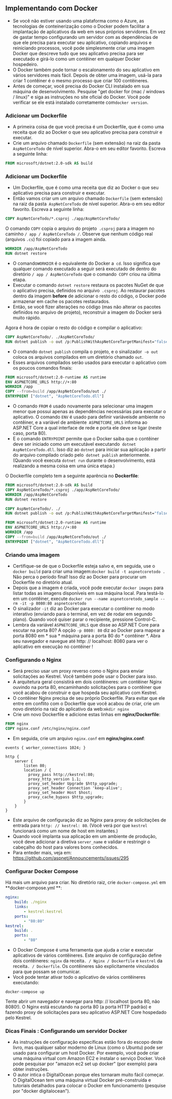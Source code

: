 ## Implementando com Docker

- Se você não estiver usando uma plataforma como o Azure, as tecnologias de conteinerização como o Docker podem facilitar a implantação de aplicativos da web em seus próprios servidores. Em vez de gastar tempo configurando um servidor com as dependências de que ele precisa para executar seu aplicativo, copiando arquivos e reiniciando processos, você pode simplesmente criar uma imagem Docker que descreve tudo que seu aplicativo precisa para ser executado e girá-lo como um contêiner em qualquer Docker hospedeiro.
- O Docker também pode tornar o escalonamento do seu aplicativo em vários servidores mais fácil. Depois de obter uma imagem, usá-la para criar 1 contêiner é o mesmo processo que criar 100 contêineres.
- Antes de começar, você precisa do Docker CLI instalado em sua máquina de desenvolvimento. Pesquise "get docker for (mac / windows / linux)" e siga as instruções no site oficial do Docker. Você pode verificar se ele está instalado corretamente com`docker version`.

### Adicionar um Dockerfile

- A primeira coisa de que você precisa é um Dockerfile, que é como uma receita que diz ao Docker o que seu aplicativo precisa para construir e executar.
- Crie um arquivo chamado `Dockerfile` (sem extensão) na raiz da pasta` AspNetCoreTodo` de nível superior. Abra-o em seu editor favorito. Escreva a seguinte linha:

```dockerfile
FROM microsoft/dotnet:2.0-sdk AS build
```

### Adicionar um Dockerfile

- Um Dockerfile, que é como uma receita que diz ao Docker o que seu aplicativo precisa para construir e executar.
- Então vamos criar um um arquivo chamado `Dockerfile` (sem extensão) na raiz da pasta` AspNetCoreTodo` de nível superior. Abra-o em seu editor favorito. Escreva a seguinte linha:

```dockerfile
COPY AspNetCoreTodo/*.csproj ./app/AspNetCoreTodo/
```
O comando `COPY` copia o arquivo do projeto` .csproj` para a imagem no caminho `/ app / AspNetCoreTodo /`. Observe que nenhum código real (arquivos `.cs`) foi copiado para a imagem ainda. 

```dockerfile
WORKDIR /app/AspNetCoreTodo
RUN dotnet restore
```

- O comando`WORKDIR` é o equivalente do Docker a` cd`. Isso significa que qualquer comando executado a seguir será executado de dentro do diretório `/ app / AspNetCoreTodo` que o comando` COPY` criou na última etapa.
- Executar o comando `dotnet restore` restaura os pacotes NuGet de que o aplicativo precisa, definidos no arquivo` .csproj`. Ao restaurar pacotes dentro da imagem **before** de adicionar o resto do código, o Docker pode armazenar em cache os pacotes restaurados. 
- Então, se você fizer alterações no código (mas não alterar os pacotes definidos no arquivo de projeto), reconstruir a imagem do Docker será muito rápido.

Agora é hora de copiar o resto do código e compilar o aplicativo:

```dockerfile
COPY AspNetCoreTodo/. ./AspNetCoreTodo/
RUN dotnet publish -o out /p:PublishWithAspNetCoreTargetManifest="false"
```
- O comando `dotnet publish` compila o projeto, e o sinalizador` -o out` coloca os arquivos compilados em um diretório chamado `out`.
- Esses arquivos compilados serão usados ​​para executar o aplicativo com os poucos comandos finais:
```dockerfile
FROM microsoft/dotnet:2.0-runtime AS runtime
ENV ASPNETCORE_URLS http://+:80
WORKDIR /app
COPY --from=build /app/AspNetCoreTodo/out ./
ENTRYPOINT ["dotnet", "AspNetCoreTodo.dll"]
```

- O comando `FROM` é usado novamente para selecionar uma imagem menor que possui apenas as dependências necessárias para executar o aplicativo. O comando `ENV` é usado para definir variáveis ​​de ambiente no contêiner, e a variável de ambiente` ASPNETCORE_URLS` informa ao ASP.NET Core a qual interface de rede e porta ele deve se ligar (neste caso, porta 80).
- E o comando `ENTRYPOINT` permite que o Docker saiba que o contêiner deve ser iniciado como um executável executando` dotnet AspNetCoreTodo.dll`. Isso diz ao `dotnet` para iniciar sua aplicação a partir do arquivo compilado criado pelo` dotnet publish` anteriormente. (Quando você executa `dotnet run` durante o desenvolvimento, está realizando a mesma coisa em uma única etapa.)

O Dockerfile completo tem a seguinte aparência no **Dockerfile**:

```dockerfile
FROM microsoft/dotnet:2.0-sdk AS build
COPY AspNetCoreTodo/*.csproj ./app/AspNetCoreTodo/
WORKDIR /app/AspNetCoreTodo
RUN dotnet restore

COPY AspNetCoreTodo/. ./
RUN dotnet publish -o out /p:PublishWithAspNetCoreTargetManifest="false"

FROM microsoft/dotnet:2.0-runtime AS runtime
ENV ASPNETCORE_URLS http://+:80
WORKDIR /app
COPY --from=build /app/AspNetCoreTodo/out ./
ENTRYPOINT ["dotnet", "AspNetCoreTodo.dll"]
```
### Criando uma imagem
- Certifique-se de que o Dockerfile esteja salvo e, em seguida, use o `docker build` para criar uma imagem:`docker build -t aspnetcoretodo .`
Não perca o período final! Isso diz ao Docker para procurar um Dockerfile no diretório atual.
- Depois que a imagem é criada, você pode executar `docker images` para listar todas as imagens disponíveis em sua máquina local. Para testá-lo em um contêiner, execute
`docker run --name aspnetcoretodo_sample --rm -it -p 8080:80 aspnetcoretodo`
- O sinalizador `-it` diz ao Docker para executar o contêiner no modo interativo (enviando para o terminal, em vez de rodar em segundo plano). Quando você quiser parar o recipiente, pressione Control-C.
- Lembra da variável `ASPNETCORE_URLS` que disse ao ASP.NET Core para escutar na porta 80? A opção `-p 8080: 80` diz ao Docker para mapear a porta 8080 em * sua * máquina para a porta 80 do * contêiner *. Abra seu navegador e navegue até http: // localhost: 8080 para ver o aplicativo em execução no contêiner !

### Configurando o Nginx

- Será preciso usar um proxy reverso como o Nginx para enviar solicitações ao Kestrel. Você também pode usar o Docker para isso.
- A arquitetura geral consistirá em dois contêineres: um contêiner Nginx ouvindo na porta 80, encaminhando solicitações para o contêiner que você acabou de construir e que hospeda seu aplicativo com Kestrel.
- O contêiner Nginx precisa de seu próprio Dockerfile. Para evitar que ele entre em conflito com o Dockerfile que você acabou de criar, crie um novo diretório na raiz do aplicativo da web:`mkdir nginx`
- Crie um novo Dockerfile e adicione estas linhas em **nginx/Dockerfile**:

```dockerfile
FROM nginx
COPY nginx.conf /etc/nginx/nginx.conf
```
- Em seguida, crie um arquivo `nginx.conf` em **nginx/nginx.conf**:

```
events { worker_connections 1024; }

http {
    server {
        listen 80;
        location / {
          proxy_pass http://kestrel:80;
          proxy_http_version 1.1;
          proxy_set_header Upgrade $http_upgrade;
          proxy_set_header Connection 'keep-alive';
          proxy_set_header Host $host;
          proxy_cache_bypass $http_upgrade;
        }
    }
}
```
- Este arquivo de configuração diz ao Nginx para proxy de solicitações de entrada para `http: // kestrel: 80`. (Você verá por que `kestrel` funcionará como um nome de host em instantes.)
- Quando você implanta sua aplicação em um ambiente de produção, você deve adicionar a diretiva `server_name` e validar e restringir o cabeçalho do host para valores bons conhecidos. 
- Para enteder mais, veja em:  https://github.com/aspnet/Announcements/issues/295

### Configurar Docker Compose

Há mais um arquivo para criar. No diretório raiz, crie `docker-compose.yml` em **docker-compose.yml **:

```yaml
nginx:
    build: ./nginx
    links:
        - kestrel:kestrel
    ports:
        - "80:80"
kestrel:
    build: .
    ports:
        - "80"
```

- O Docker Compose é uma ferramenta que ajuda a criar e executar aplicativos de vários contêineres. Este arquivo de configuração define dois contêineres: `nginx` da receita`. / Nginx / Dockerfile` e `kestrel` da receita`. / Dockerfile`. Os contêineres são explicitamente vinculados para que possam se comunicar.
- Você pode tentar ativar todo o aplicativo de vários contêineres executando:
```
docker-compose up
```
Tente abrir um navegador e navegar para http: // localhost (porta 80, não 8080!). O Nginx está escutando na porta 80 (a porta HTTP padrão) e fazendo proxy de solicitações para seu aplicativo ASP.NET Core hospedado pelo Kestrel.

### Dicas Finais : Configurando um servidor Docker

- As instruções de configuração específicas estão fora do escopo deste livro, mas qualquer sabor moderno de Linux (como o Ubuntu) pode ser usado para configurar um host Docker. Por exemplo, você pode criar uma máquina virtual com Amazon EC2 e instalar o serviço Docker. Você pode pesquisar por "amazon ec2 set up docker" (por exemplo) para obter instruções.
- O autor intica o DigitalOcean porque eles tornaram muito fácil começar. O DigitalOcean tem uma máquina virtual Docker pré-construída e tutoriais detalhados para colocar o Docker em funcionamento (pesquise por "docker digitalocean").
